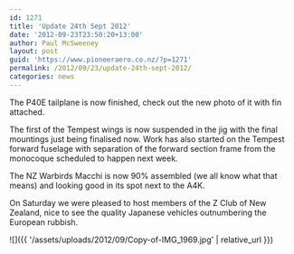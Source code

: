 ```yaml
---
id: 1271
title: 'Update 24th Sept 2012'
date: '2012-09-23T23:50:20+13:00'
author: Paul McSweeney
layout: post
guid: 'https://www.pioneeraero.co.nz/?p=1271'
permalink: /2012/09/23/update-24th-sept-2012/
categories: news
---
```


The P40E tailplane is now finished, check out the new photo of it with fin attached.

The first of the Tempest wings is now suspended in the jig with the final mountings just being finalised now. Work has also started on the Tempest forward fuselage with separation of the forward section frame from the monocoque scheduled to happen next week.

The NZ Warbirds Macchi is now 90% assembled (we all know what that means) and looking good in its spot next to the A4K.

On Saturday we were pleased to host members of the Z Club of New Zealand, nice to see the quality Japanese vehicles outnumbering the European rubbish.

![]({{ '/assets/uploads/2012/09/Copy-of-IMG_1969.jpg' | relative_url }})

